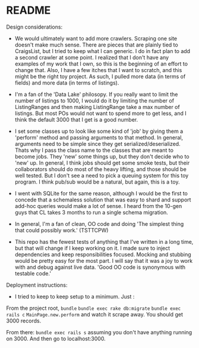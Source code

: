 # README

Design considerations:

* We would ultimately want to add more crawlers. Scraping one site doesn't make
much sense. There are pieces that are plainly tied to CraigsList, but I tried to
keep what I can generic. I do in fact plan to add a second crawler at some point.
I realized that I don't have any examples of my work that I own, so this is the
beginning of an effort to change that. Also, I have a few itches that I want to
scratch, and this might be the right toy project. As such, I pulled more data
(in terms of fields) and more data (in terms of listings).

* I'm a fan of the 'Data Lake' philosopy. If you really want to limit the number
of listings to 1000, I would do it by limiting the number of ListingRanges and
then making ListingRange take a max number of listings. But most POs would not
want to spend more to get less, and I think the default 3000 that I get is a good number.

* I set some classes up to look like some kind of 'job' by giving them a 'perform'
method and passing arguments to that method. In general, arguments need to be simple
since they get serialized/deserialized. Thats why I pass the class name to the
classes that are meant to become jobs. They 'new' some things up, but they don't decide
who to 'new' up. In general, I think jobs should get some smoke tests, but their
collaborators should do most of the heavy lifting, and those should be well tested.
But I don't see a need to pick a queuing system for this toy program. I think
pub/sub would be a natural, but again, this is a toy.

* I went with SQLite for the same reason, although I would be the first to concede
that a schemaless solution that was easy to shard and support add-hoc queries would
make a lot of sense. I heard from the 10-gen guys that CL takes 3 months to run
a single schema migration.

* In general, I'm a fan of clean, OO code and doing 'The simplest thing that could
possibly work.' (TSTTCPW)

* This repo has the fewest tests of anything that I've written in a long time, but
that will change if I keep working on it.  I made sure to inject dependencies and
keep responsibilities focused. Mocking and stubbing would be pretty easy for the most part.
I will say that it was a joy to work with and debug against live data.
'Good OO code is synonymous with testable code.'

Deployment instructions:

* I tried to keep to keep setup to a minimum. Just :

From the project root,
`bundle`
`bundle exec rake db:migrate`
`bundle exec rails c`
`MainPage.new.perform` and watch it scrape away. You should get 3000 records.

From there:
`bundle exec rails s` assuming you don't have anything running on 3000. And then
go to localhost:3000.

